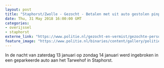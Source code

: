 ```yaml
---
layout: post
title: "Staphorst/Zwolle - Gezocht - Betalen met uit auto gestolen pinpas"
date: Thu, 31 May 2018 16:00:00 GMT
categories: 
- overijssel 
- staphorst 
externe_link: "https://www.politie.nl/gezocht-en-vermist/gezochte-personen/2018/mei/02-oon/odl/betalen-met-uit-auto-gestolen-pinpas.html"
feature_image: "https://www.politie.nl/binaries/content/gallery/politie/gezocht/verdachten/2018/mei/02-on/2018021731-1.jpg"
---
```


In de nacht van zaterdag 13 januari op zondag 14 januari werd ingebroken in een geparkeerde auto aan het Tarwehof in Staphorst.
